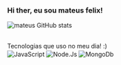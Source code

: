 ### Hi ther, eu sou mateus felix!
![mateus GitHub stats](https://github-readme-stats.vercel.app/api?username=mateusfelix&show_icons=true&theme=onedark)
<div style="display: inline-block;"><br>
    Tecnologias que uso no meu dia! :)<br>
     <img align="center" src="https://img.shields.io/badge/JavaScript-F7DF1E?style=for-the-badge&logo=javascript&logoColor=black" alt="JavaScript">
    <img  align="center" src="https://img.shields.io/badge/Node.js-43853D?style=for-the-badge&logo=node.js&logoColor=white" alt="Node.Js">
    <img align="center" src="https://img.shields.io/badge/MongoDB-4EA94B?style=for-the-badge&logo=mongodb&logoColor=white" alt="MongoDb">
    
